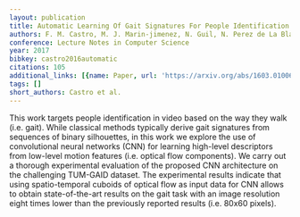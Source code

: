 ```yaml
---
layout: publication
title: Automatic Learning Of Gait Signatures For People Identification
authors: F. M. Castro, M. J. Marin-jimenez, N. Guil, N. Perez de La Blanca
conference: Lecture Notes in Computer Science
year: 2017
bibkey: castro2016automatic
citations: 105
additional_links: [{name: Paper, url: 'https://arxiv.org/abs/1603.01006'}]
tags: []
short_authors: Castro et al.
---
```

This work targets people identification in video based on the way they walk
(i.e. gait). While classical methods typically derive gait signatures from
sequences of binary silhouettes, in this work we explore the use of
convolutional neural networks (CNN) for learning high-level descriptors from
low-level motion features (i.e. optical flow components). We carry out a
thorough experimental evaluation of the proposed CNN architecture on the
challenging TUM-GAID dataset. The experimental results indicate that using
spatio-temporal cuboids of optical flow as input data for CNN allows to obtain
state-of-the-art results on the gait task with an image resolution eight times
lower than the previously reported results (i.e. 80x60 pixels).